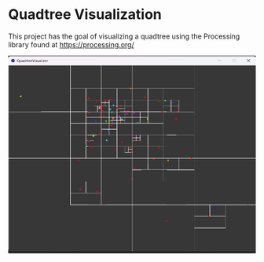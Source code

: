 # Quadtree Visualization

This project has the goal of visualizing a quadtree using 
the Processing library found at https://processing.org/

![Alt text](/res/Screenshot01.png?raw=true)